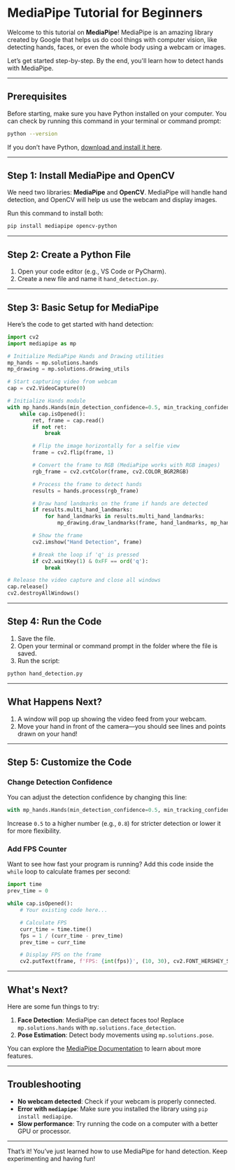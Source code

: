 # MediaPipe Tutorial for Beginners

Welcome to this tutorial on **MediaPipe**! MediaPipe is an amazing library created by Google that helps us do cool things with computer vision, like detecting hands, faces, or even the whole body using a webcam or images.

Let’s get started step-by-step. By the end, you'll learn how to detect hands with MediaPipe.

---

## Prerequisites

Before starting, make sure you have Python installed on your computer. You can check by running this command in your terminal or command prompt:

```bash
python --version
```

If you don’t have Python, [download and install it here](https://www.python.org/downloads/).

---

## Step 1: Install MediaPipe and OpenCV

We need two libraries: **MediaPipe** and **OpenCV**. MediaPipe will handle hand detection, and OpenCV will help us use the webcam and display images.

Run this command to install both:

```bash
pip install mediapipe opencv-python
```

---

## Step 2: Create a Python File

1. Open your code editor (e.g., VS Code or PyCharm).
2. Create a new file and name it `hand_detection.py`.

---

## Step 3: Basic Setup for MediaPipe

Here’s the code to get started with hand detection:

```python
import cv2
import mediapipe as mp

# Initialize MediaPipe Hands and Drawing utilities
mp_hands = mp.solutions.hands
mp_drawing = mp.solutions.drawing_utils

# Start capturing video from webcam
cap = cv2.VideoCapture(0)

# Initialize Hands module
with mp_hands.Hands(min_detection_confidence=0.5, min_tracking_confidence=0.5) as hands:
    while cap.isOpened():
        ret, frame = cap.read()
        if not ret:
            break

        # Flip the image horizontally for a selfie view
        frame = cv2.flip(frame, 1)

        # Convert the frame to RGB (MediaPipe works with RGB images)
        rgb_frame = cv2.cvtColor(frame, cv2.COLOR_BGR2RGB)

        # Process the frame to detect hands
        results = hands.process(rgb_frame)

        # Draw hand landmarks on the frame if hands are detected
        if results.multi_hand_landmarks:
            for hand_landmarks in results.multi_hand_landmarks:
                mp_drawing.draw_landmarks(frame, hand_landmarks, mp_hands.HAND_CONNECTIONS)

        # Show the frame
        cv2.imshow("Hand Detection", frame)

        # Break the loop if 'q' is pressed
        if cv2.waitKey(1) & 0xFF == ord('q'):
            break

# Release the video capture and close all windows
cap.release()
cv2.destroyAllWindows()
```

---

## Step 4: Run the Code

1. Save the file.
2. Open your terminal or command prompt in the folder where the file is saved.
3. Run the script:

```bash
python hand_detection.py
```

---

## What Happens Next?

1. A window will pop up showing the video feed from your webcam.
2. Move your hand in front of the camera—you should see lines and points drawn on your hand!

---

## Step 5: Customize the Code

### Change Detection Confidence
You can adjust the detection confidence by changing this line:

```python
with mp_hands.Hands(min_detection_confidence=0.5, min_tracking_confidence=0.5) as hands:
```

Increase `0.5` to a higher number (e.g., `0.8`) for stricter detection or lower it for more flexibility.

### Add FPS Counter
Want to see how fast your program is running? Add this code inside the `while` loop to calculate frames per second:

```python
import time
prev_time = 0

while cap.isOpened():
    # Your existing code here...

    # Calculate FPS
    curr_time = time.time()
    fps = 1 / (curr_time - prev_time)
    prev_time = curr_time

    # Display FPS on the frame
    cv2.putText(frame, f'FPS: {int(fps)}', (10, 30), cv2.FONT_HERSHEY_SIMPLEX, 1, (255, 0, 0), 2)
```

---

## What's Next?

Here are some fun things to try:
1. **Face Detection**: MediaPipe can detect faces too! Replace `mp.solutions.hands` with `mp.solutions.face_detection`.
2. **Pose Estimation**: Detect body movements using `mp.solutions.pose`.

You can explore the [MediaPipe Documentation](https://google.github.io/mediapipe/) to learn about more features.

---

## Troubleshooting

- **No webcam detected**: Check if your webcam is properly connected.
- **Error with `mediapipe`**: Make sure you installed the library using `pip install mediapipe`.
- **Slow performance**: Try running the code on a computer with a better GPU or processor.

---

That’s it! You’ve just learned how to use MediaPipe for hand detection. Keep experimenting and having fun!

